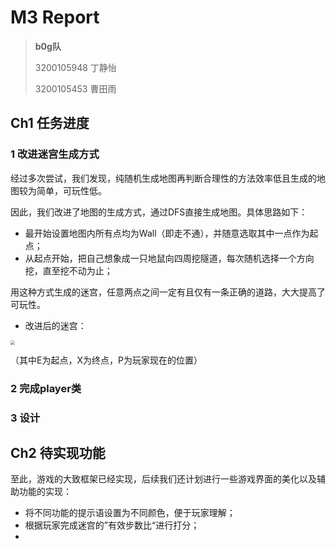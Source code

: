# M3 Report

> **b0g队**
>
> 3200105948 丁静怡
>
> 3200105453 曹田雨

## Ch1 任务进度

### 1 改进迷宫生成方式

经过多次尝试，我们发现，纯随机生成地图再判断合理性的方法效率低且生成的地图较为简单，可玩性低。

因此，我们改进了地图的生成方式，通过DFS直接生成地图。具体思路如下：

- 最开始设置地图内所有点均为Wall（即走不通），并随意选取其中一点作为起点；
- 从起点开始，把自己想象成一只地鼠向四周挖隧道，每次随机选择一个方向挖，直至挖不动为止；

用这种方式生成的迷宫，任意两点之间一定有且仅有一条正确的道路，大大提高了可玩性。

- 改进后的迷宫：

<img src="D:\OOP\Project\MUD_cpp\pic\map2.0.png" style="zoom:45%;" />

（其中E为起点，X为终点，P为玩家现在的位置）

### 2 完成player类







### 3 设计





## Ch2 待实现功能

至此，游戏的大致框架已经实现，后续我们还计划进行一些游戏界面的美化以及辅助功能的实现：

- 将不同功能的提示语设置为不同颜色，便于玩家理解；
- 根据玩家完成迷宫的”有效步数比“进行打分；
- 